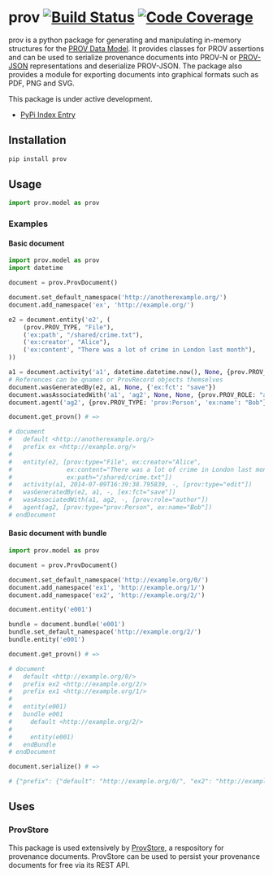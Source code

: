 # prov [![Build Status](https://travis-ci.org/trungdong/prov.svg)](https://travis-ci.org/trungdong/prov) [![Code Coverage](https://coveralls.io/repos/trungdong/prov/badge.png?branch=master)](https://coveralls.io/r/trungdong/prov?branch=master)

prov is a python package for generating and manipulating in-memory structures for the
[PROV Data Model](http://www.w3.org/TR/prov-dm/). It provides classes for PROV assertions
and can be used to serialize provenance documents into PROV-N or
[PROV-JSON](http://www.w3.org/Submission/prov-json/) representations and deserialize
PROV-JSON. The package also provides a module for exporting documents into graphical
formats such as PDF, PNG and SVG.

This package is under active development.

- [PyPi Index Entry](https://pypi.python.org/pypi/provpy)


## Installation
```bash
pip install prov
```

## Usage

```python
import prov.model as prov
```

### Examples

#### Basic document

```python
import prov.model as prov
import datetime

document = prov.ProvDocument()

document.set_default_namespace('http://anotherexample.org/')
document.add_namespace('ex', 'http://example.org/')

e2 = document.entity('e2', (
    (prov.PROV_TYPE, "File"),
    ('ex:path', "/shared/crime.txt"),
    ('ex:creator', "Alice"),
    ('ex:content', "There was a lot of crime in London last month"),
))

a1 = document.activity('a1', datetime.datetime.now(), None, {prov.PROV_TYPE: "edit"})
# References can be qnames or ProvRecord objects themselves
document.wasGeneratedBy(e2, a1, None, {'ex:fct': "save"})
document.wasAssociatedWith('a1', 'ag2', None, None, {prov.PROV_ROLE: "author"})
document.agent('ag2', {prov.PROV_TYPE: 'prov:Person', 'ex:name': "Bob"})

document.get_provn() # =>

# document
#   default <http://anotherexample.org/>
#   prefix ex <http://example.org/>
#   
#   entity(e2, [prov:type="File", ex:creator="Alice",
#               ex:content="There was a lot of crime in London last month",
#               ex:path="/shared/crime.txt"])
#   activity(a1, 2014-07-09T16:39:38.795839, -, [prov:type="edit"])
#   wasGeneratedBy(e2, a1, -, [ex:fct="save"])
#   wasAssociatedWith(a1, ag2, -, [prov:role="author"])
#   agent(ag2, [prov:type="prov:Person", ex:name="Bob"])
# endDocument
```

#### Basic document with bundle

```python
import prov.model as prov

document = prov.ProvDocument()

document.set_default_namespace('http://example.org/0/')
document.add_namespace('ex1', 'http://example.org/1/')
document.add_namespace('ex2', 'http://example.org/2/')

document.entity('e001')

bundle = document.bundle('e001')
bundle.set_default_namespace('http://example.org/2/')
bundle.entity('e001')

document.get_provn() # =>

# document
#   default <http://example.org/0/>
#   prefix ex2 <http://example.org/2/>
#   prefix ex1 <http://example.org/1/>
#   
#   entity(e001)
#   bundle e001
#     default <http://example.org/2/>
#     
#     entity(e001)
#   endBundle
# endDocument

document.serialize() # =>

# {"prefix": {"default": "http://example.org/0/", "ex2": "http://example.org/2/", "ex1": "http://example.org/1/"}, "bundle": {"e001": {"prefix": {"default": "http://example.org/2/"}, "entity": {"e001": {}}}}, "entity": {"e001": {}}}

```

## Uses

### ProvStore

This package is used extensively by [ProvStore](https://provenance.ecs.soton.ac.uk/store/),
a respository for provenance documents. ProvStore can be used to persist your provenance documents
for free via its REST API.
